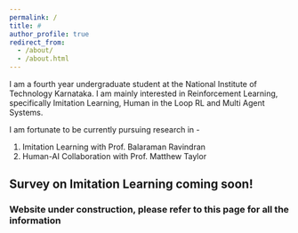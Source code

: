 ```yaml
---
permalink: /
title: #
author_profile: true
redirect_from: 
  - /about/
  - /about.html
---
```


I am a fourth year undergraduate student at the National Institute of Technology Karnataka. I am mainly interested in Reinforcement Learning, specifically Imitation Learning, Human in the Loop RL and Multi Agent Systems.

I am fortunate to be currently pursuing research in - 
1) Imitation Learning with Prof. Balaraman Ravindran 
2) Human-AI Collaboration with Prof. Matthew Taylor

## Survey on Imitation Learning coming soon!

### Website under construction, please refer to this page for all the information